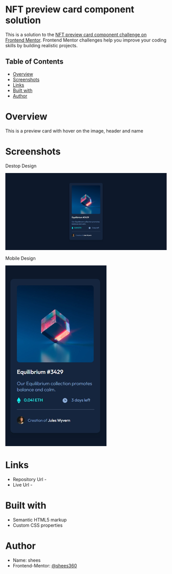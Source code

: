 # NFT preview card component solution

This is a solution to the [NFT preview card component challenge on Frontend Mentor](https://www.frontendmentor.io/challenges/nft-preview-card-component-SbdUL_w0U). Frontend Mentor challenges help you improve your coding skills by building realistic projects. 


## Table of Contents
- [Overview](#overview)
- [Screenshots](#screenshots)
- [Links](#links)
- [Built with](#built-with)
- [Author](#author)

# Overview

This is a preview card with hover on the image, header and name

# Screenshots

Destop Design

![](./desktop-design.jpeg) 

Mobile Design

![](./mobile-design.jpeg)

# Links

- Repository Url -
- Live Url - 

# Built with

- Semantic HTML5 markup
- Custom CSS properties

# Author

- Name: shees
- Frontend-Mentor: [@shees360](https://www.frontendmentor.io/profile/shees360)